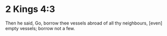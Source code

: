 # 2 Kings 4:3

Then he said, Go, borrow thee vessels abroad of all thy neighbours, [even] empty vessels; borrow not a few.